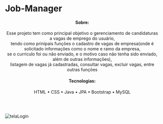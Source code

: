 # Job-Manager

<h4 align="center">Sobre:</h4>
<p align="center">
Esse projeto tem como principal objetivo o gerenciamento de candidaturas a vagas de emprego do usuário,<br>
tendo como prinipais funções o cadastro de vagas de empresa(onde é solicitado informações como o nome e ramo da empresa, <br>
se o curriculo foi ou não enviado, e o motivo caso não tenha sido enviado, além de outras informações), <br>
listagem de vagas já cadastradas, consultar vagas, excluir vagas, entre outras funções
</p>

<h4 align="center">Tecnologias:</h4>
<p align="center">
 HTML •
 CSS • 
 Java • 
 JPA • 
 Bootstrap •
 MySQL
</p>

<br>
<br>

![telaLogin](https://user-images.githubusercontent.com/79412195/211177764-f1d4c752-4a9a-4afb-9822-04cb5471fd0c.png)
